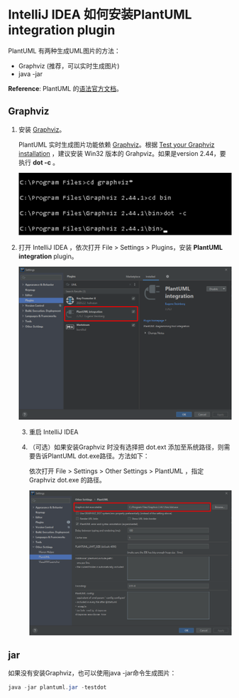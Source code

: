# IntelliJ IDEA 如何安装PlantUML integration plugin 

PlantUML 有两种生成UML图片的方法：

- Graphviz (推荐，可以实时生成图片)
- java -jar



**Reference**: PlantUML 的[语法官方文档](https://plantuml.com/)。

## Graphviz

1. 安装 [Graphviz](https://graphviz.org/)。

    PlantUML 实时生成图片功能依赖 [Graphviz](https://graphviz.org/)。根据 [Test your Graphviz installation](https://plantuml.com/graphviz-dot) ，建议安装 Win32 版本的 Grahpviz。如果是version 2.44，要执行 **dot -c** 。

    <img src="assets/PlantUML/dotc.png" alt="dotc" style="zoom: 150%;" />



2. 打开 IntelliJ IDEA ，依次打开 File > Settings > Plugins，安装 **PlantUML integration** plugin。

    ![PlantUML integration plguin](assets/PlantUML/PlantUML-plugin-install.png)

    3. 重启 IntelliJ IDEA

    4. （可选）如果安装Graphviz 时没有选择把 dot.ext 添加至系统路径，则需要告诉PlantUML dot.exe路径。方法如下：

        依次打开 File > Settings > Other Settings > PlantUML ，指定 Graphviz dot.exe 的路径。

        ![PlantUML doc.exe path](assets/PlantUML/PlantUML-plugin-settings.png)

    

## jar

如果没有安装Graphviz，也可以使用java -jar命令生成图片：

```java
java -jar plantuml.jar -testdot
```

